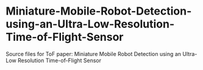 # Miniature-Mobile-Robot-Detection-using-an-Ultra-Low-Resolution-Time-of-Flight-Sensor
Source files for ToF paper: Miniature Mobile Robot Detection using an Ultra-Low Resolution Time-of-Flight Sensor
